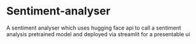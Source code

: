 # Sentiment-analyser
A sentiment analyser which uses hugging face api to call a sentiment analysis pretrained model and deployed via streamlit for a presentable ui
